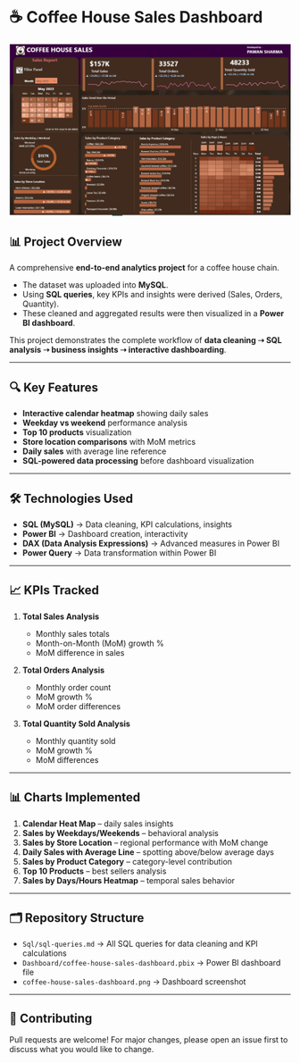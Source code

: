 # ☕ Coffee House Sales Dashboard

![Dashboard Screenshot](coffee-house-sales-dashboard.png)

## 📊 Project Overview
A comprehensive **end-to-end analytics project** for a coffee house chain.  
- The dataset was uploaded into **MySQL**.  
- Using **SQL queries**, key KPIs and insights were derived (Sales, Orders, Quantity).  
- These cleaned and aggregated results were then visualized in a **Power BI dashboard**.  

This project demonstrates the complete workflow of **data cleaning ➝ SQL analysis ➝ business insights ➝ interactive dashboarding**.

---

## 🔍 Key Features
- **Interactive calendar heatmap** showing daily sales
- **Weekday vs weekend** performance analysis
- **Top 10 products** visualization
- **Store location comparisons** with MoM metrics
- **Daily sales** with average line reference
- **SQL-powered data processing** before dashboard visualization

---

## 🛠️ Technologies Used
- **SQL (MySQL)** → Data cleaning, KPI calculations, insights  
- **Power BI** → Dashboard creation, interactivity  
- **DAX (Data Analysis Expressions)** → Advanced measures in Power BI  
- **Power Query** → Data transformation within Power BI  

---

## 📈 KPIs Tracked
1. **Total Sales Analysis**  
   - Monthly sales totals  
   - Month-on-Month (MoM) growth %  
   - MoM difference in sales  

2. **Total Orders Analysis**  
   - Monthly order count  
   - MoM growth %  
   - MoM order differences  

3. **Total Quantity Sold Analysis**  
   - Monthly quantity sold  
   - MoM growth %  
   - MoM differences  

---

## 📊 Charts Implemented
1. **Calendar Heat Map** – daily sales insights  
2. **Sales by Weekdays/Weekends** – behavioral analysis  
3. **Sales by Store Location** – regional performance with MoM change  
4. **Daily Sales with Average Line** – spotting above/below average days  
5. **Sales by Product Category** – category-level contribution  
6. **Top 10 Products** – best sellers analysis  
7. **Sales by Days/Hours Heatmap** – temporal sales behavior  

---

## 🗂️ Repository Structure
- `Sql/sql-queries.md` → All SQL queries for data cleaning and KPI calculations  
- `Dashboard/coffee-house-sales-dashboard.pbix` → Power BI dashboard file  
- `coffee-house-sales-dashboard.png` → Dashboard screenshot  

---

## 🤝 Contributing
Pull requests are welcome! For major changes, please open an issue first to discuss what you would like to change.  
